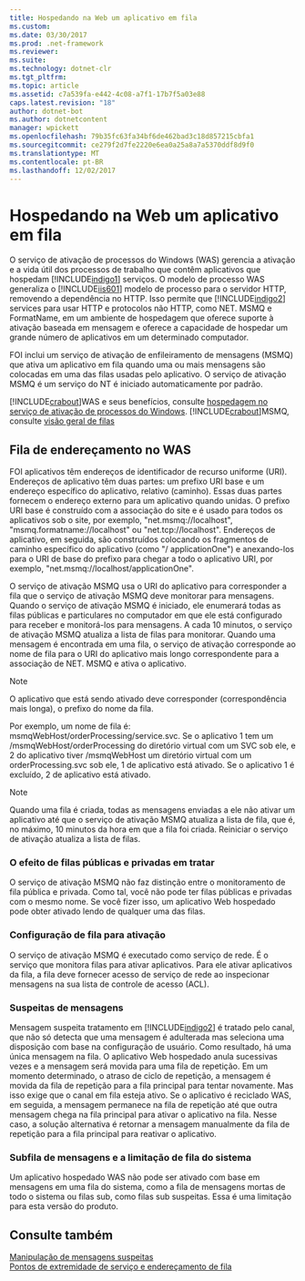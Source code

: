```yaml
---
title: Hospedando na Web um aplicativo em fila
ms.custom: 
ms.date: 03/30/2017
ms.prod: .net-framework
ms.reviewer: 
ms.suite: 
ms.technology: dotnet-clr
ms.tgt_pltfrm: 
ms.topic: article
ms.assetid: c7a539fa-e442-4c08-a7f1-17b7f5a03e88
caps.latest.revision: "18"
author: dotnet-bot
ms.author: dotnetcontent
manager: wpickett
ms.openlocfilehash: 79b35fc63fa34bf6de462bad3c18d857215cbfa1
ms.sourcegitcommit: ce279f2d7fe2220e6ea0a25a8a7a5370ddf8d9f0
ms.translationtype: MT
ms.contentlocale: pt-BR
ms.lasthandoff: 12/02/2017
---
```

# <a name="web-hosting-a-queued-application"></a>Hospedando na Web um aplicativo em fila
O serviço de ativação de processos do Windows (WAS) gerencia a ativação e a vida útil dos processos de trabalho que contêm aplicativos que hospedam [!INCLUDE[indigo1](../../../../includes/indigo1-md.md)] serviços. O modelo de processo WAS generaliza o [!INCLUDE[iis601](../../../../includes/iis601-md.md)] modelo de processo para o servidor HTTP, removendo a dependência no HTTP. Isso permite que [!INCLUDE[indigo2](../../../../includes/indigo2-md.md)] services para usar HTTP e protocolos não HTTP, como NET. MSMQ e FormatName, em um ambiente de hospedagem que oferece suporte à ativação baseada em mensagem e oferece a capacidade de hospedar um grande número de aplicativos em um determinado computador.  
  
 FOI inclui um serviço de ativação de enfileiramento de mensagens (MSMQ) que ativa um aplicativo em fila quando uma ou mais mensagens são colocadas em uma das filas usadas pelo aplicativo. O serviço de ativação MSMQ é um serviço do NT é iniciado automaticamente por padrão.  
  
 [!INCLUDE[crabout](../../../../includes/crabout-md.md)]WAS e seus benefícios, consulte [hospedagem no serviço de ativação de processos do Windows](../../../../docs/framework/wcf/feature-details/hosting-in-windows-process-activation-service.md). [!INCLUDE[crabout](../../../../includes/crabout-md.md)]MSMQ, consulte [visão geral de filas](../../../../docs/framework/wcf/feature-details/queues-overview.md)  
  
## <a name="queue-addressing-in-was"></a>Fila de endereçamento no WAS  
 FOI aplicativos têm endereços de identificador de recurso uniforme (URI). Endereços de aplicativo têm duas partes: um prefixo URI base e um endereço específico do aplicativo, relativo (caminho). Essas duas partes fornecem o endereço externo para um aplicativo quando unidas. O prefixo URI base é construído com a associação do site e é usado para todos os aplicativos sob o site, por exemplo, "net.msmq://localhost", "msmq.formatname://localhost" ou "net.tcp://localhost". Endereços de aplicativo, em seguida, são construídos colocando os fragmentos de caminho específico do aplicativo (como "/ applicationOne") e anexando-los para o URI de base do prefixo para chegar a todo o aplicativo URI, por exemplo, "net.msmq://localhost/applicationOne".  
  
 O serviço de ativação MSMQ usa o URI do aplicativo para corresponder a fila que o serviço de ativação MSMQ deve monitorar para mensagens. Quando o serviço de ativação MSMQ é iniciado, ele enumerará todas as filas públicas e particulares no computador em que ele está configurado para receber e monitorá-los para mensagens. A cada 10 minutos, o serviço de ativação MSMQ atualiza a lista de filas para monitorar. Quando uma mensagem é encontrada em uma fila, o serviço de ativação corresponde ao nome de fila para o URI do aplicativo mais longo correspondente para a associação de NET. MSMQ e ativa o aplicativo.  
  
> [!NOTE]
>  O aplicativo que está sendo ativado deve corresponder (correspondência mais longa), o prefixo do nome da fila.  
  
 Por exemplo, um nome de fila é: msmqWebHost/orderProcessing/service.svc. Se o aplicativo 1 tem um /msmqWebHost/orderProcessing do diretório virtual com um SVC sob ele, e 2 do aplicativo tiver /msmqWebHost um diretório virtual com um orderProcessing.svc sob ele, 1 de aplicativo está ativado. Se o aplicativo 1 é excluído, 2 de aplicativo está ativado.  
  
> [!NOTE]
>  Quando uma fila é criada, todas as mensagens enviadas a ele não ativar um aplicativo até que o serviço de ativação MSMQ atualiza a lista de fila, que é, no máximo, 10 minutos da hora em que a fila foi criada. Reiniciar o serviço de ativação atualiza a lista de filas.  
  
### <a name="the-effect-of-private-and-public-queues-on-addressing"></a>O efeito de filas públicas e privadas em tratar  
 O serviço de ativação MSMQ não faz distinção entre o monitoramento de fila pública e privada. Como tal, você não pode ter filas públicas e privadas com o mesmo nome. Se você fizer isso, um aplicativo Web hospedado pode obter ativado lendo de qualquer uma das filas.  
  
### <a name="queue-configuration-for-activation"></a>Configuração de fila para ativação  
 O serviço de ativação MSMQ é executado como serviço de rede. É o serviço que monitora filas para ativar aplicativos. Para ele ativar aplicativos da fila, a fila deve fornecer acesso de serviço de rede ao inspecionar mensagens na sua lista de controle de acesso (ACL).  
  
### <a name="poison-messaging"></a>Suspeitas de mensagens  
 Mensagem suspeita tratamento em [!INCLUDE[indigo2](../../../../includes/indigo2-md.md)] é tratado pelo canal, que não só detecta que uma mensagem é adulterada mas seleciona uma disposição com base na configuração de usuário. Como resultado, há uma única mensagem na fila. O aplicativo Web hospedado anula sucessivas vezes e a mensagem será movida para uma fila de repetição. Em um momento determinado, o atraso de ciclo de repetição, a mensagem é movida da fila de repetição para a fila principal para tentar novamente. Mas isso exige que o canal em fila esteja ativo. Se o aplicativo é reciclado WAS, em seguida, a mensagem permanece na fila de repetição até que outra mensagem chega na fila principal para ativar o aplicativo na fila. Nesse caso, a solução alternativa é retornar a mensagem manualmente da fila de repetição para a fila principal para reativar o aplicativo.  
  
### <a name="subqueue-and-system-queue-caveat"></a>Subfila de mensagens e a limitação de fila do sistema  
 Um aplicativo hospedado WAS não pode ser ativado com base em mensagens em uma fila do sistema, como a fila de mensagens mortas de todo o sistema ou filas sub, como filas sub suspeitas. Essa é uma limitação para esta versão do produto.  
  
## <a name="see-also"></a>Consulte também  
 [Manipulação de mensagens suspeitas](../../../../docs/framework/wcf/feature-details/poison-message-handling.md)  
 [Pontos de extremidade de serviço e endereçamento de fila](../../../../docs/framework/wcf/feature-details/service-endpoints-and-queue-addressing.md)
